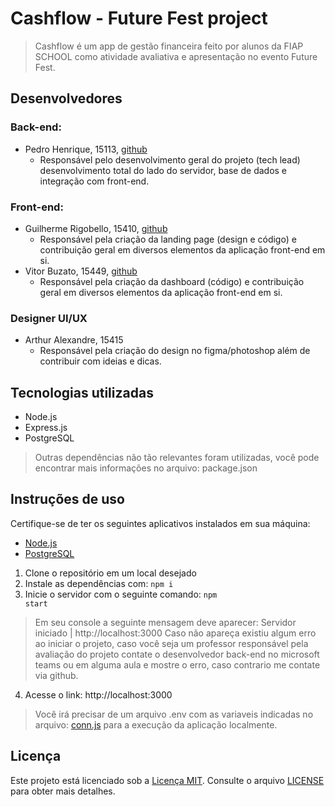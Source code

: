 # Cashflow - Future Fest project

> Cashflow é um app de gestão financeira feito por alunos da FIAP SCHOOL como atividade avaliativa e apresentação no evento Future Fest.

## Desenvolvedores
### Back-end:
- Pedro Henrique, 15113, [github](https://github.com/phpedro06)
	- Responsável pelo desenvolvimento geral do projeto (tech lead) desenvolvimento total do lado do servidor, base de dados e integração com front-end.
### Front-end:
- Guilherme Rigobello, 15410, [github](https://github.com/Guilherme-Rigobello)
	- Responsável pela criação da landing page (design e código) e contribuição geral em diversos elementos da aplicação front-end em si.
- Vitor Buzato, 15449, [github](https://github.com/vbzt)
	- Responsável pela criação da dashboard (código) e contribuição geral em diversos elementos da aplicação front-end em si.
### Designer UI/UX
- Arthur Alexandre, 15415
	- Responsável pela criação do design no figma/photoshop além de contribuir com ideias e dicas.

## Tecnologias utilizadas
- Node.js
- Express.js
- PostgreSQL

> Outras dependências não tão relevantes foram utilizadas, você pode encontrar mais informações no arquivo: package.json

## Instruções de uso

 
Certifique-se de ter os seguintes aplicativos instalados em sua máquina:
- [Node.js](https://nodejs.org/) 
- [PostgreSQL](https://www.postgresql.org)

 1. Clone o repositório em um local desejado
 2. Instale as dependências com:
 <code>npm i</code>
 3. Inicie o servidor com o seguinte comando:
 <code>npm start</code>
 > Em seu console a seguinte mensagem deve aparecer: Servidor iniciado | http://localhost:3000
 > Caso não apareça existiu algum erro ao iniciar o projeto, caso você seja um professor responsável pela avaliação do projeto contate o desenvolvedor back-end no microsoft teams ou em alguma aula e mostre o erro, caso contrario me contate via github.
4. Acesse o link: http://localhost:3000 

> Você irá precisar de um arquivo .env com as variaveis indicadas no arquivo: [conn.js](/db/conn.js) para a execução da aplicação localmente.

## Licença 
Este projeto está licenciado sob a [Licença MIT](LICENSE). Consulte o arquivo [LICENSE](LICENSE) para obter mais detalhes.
